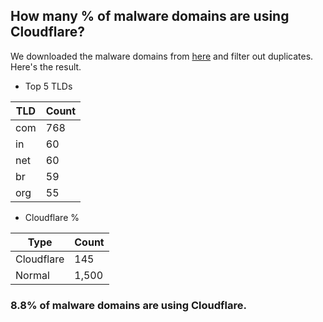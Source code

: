 ## How many % of malware domains are using Cloudflare?


We downloaded the malware domains from [here](https://urlhaus.abuse.ch) and filter out duplicates.
Here's the result.


[//]: # (start replacement)


- Top 5 TLDs

| TLD | Count |
| --- | --- |
| com | 768 |
| in | 60 |
| net | 60 |
| br | 59 |
| org | 55 |


- Cloudflare %

| Type | Count |
| --- | --- |
| Cloudflare | 145 |
| Normal | 1,500 |


### 8.8% of malware domains are using Cloudflare.